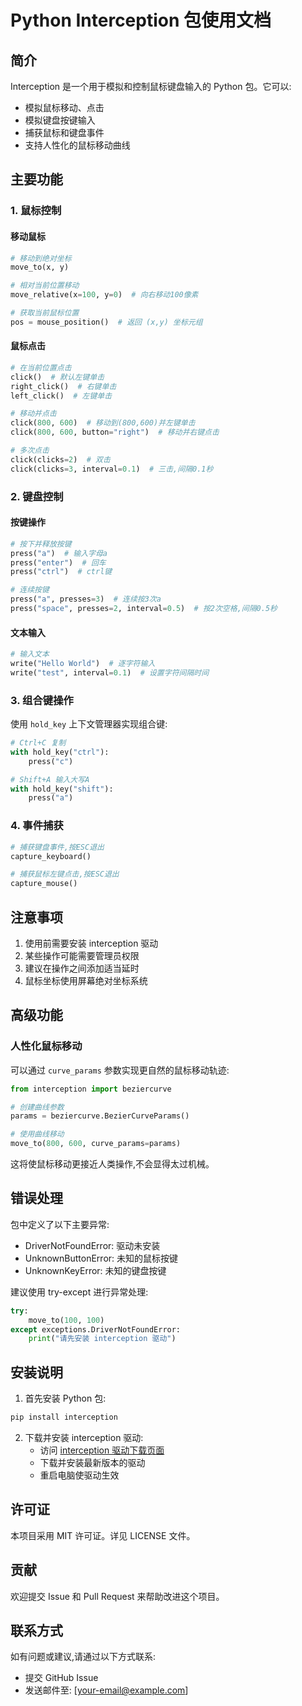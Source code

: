 # Python Interception 包使用文档

## 简介

Interception 是一个用于模拟和控制鼠标键盘输入的 Python 包。它可以:

- 模拟鼠标移动、点击
- 模拟键盘按键输入  
- 捕获鼠标和键盘事件
- 支持人性化的鼠标移动曲线

## 主要功能

### 1. 鼠标控制

#### 移动鼠标
```python
# 移动到绝对坐标
move_to(x, y)  

# 相对当前位置移动
move_relative(x=100, y=0)  # 向右移动100像素

# 获取当前鼠标位置
pos = mouse_position()  # 返回 (x,y) 坐标元组
```

#### 鼠标点击
```python
# 在当前位置点击
click()  # 默认左键单击
right_click()  # 右键单击
left_click()  # 左键单击

# 移动并点击
click(800, 600)  # 移动到(800,600)并左键单击
click(800, 600, button="right")  # 移动并右键点击

# 多次点击
click(clicks=2)  # 双击
click(clicks=3, interval=0.1)  # 三击,间隔0.1秒
```

### 2. 键盘控制

#### 按键操作
```python
# 按下并释放按键
press("a")  # 输入字母a
press("enter")  # 回车
press("ctrl")  # ctrl键

# 连续按键
press("a", presses=3)  # 连续按3次a
press("space", presses=2, interval=0.5)  # 按2次空格,间隔0.5秒
```

#### 文本输入
```python
# 输入文本
write("Hello World")  # 逐字符输入
write("test", interval=0.1)  # 设置字符间隔时间
```

### 3. 组合键操作

使用 `hold_key` 上下文管理器实现组合键:

```python
# Ctrl+C 复制
with hold_key("ctrl"):
    press("c")

# Shift+A 输入大写A  
with hold_key("shift"):
    press("a")
```

### 4. 事件捕获

```python
# 捕获键盘事件,按ESC退出
capture_keyboard()

# 捕获鼠标左键点击,按ESC退出  
capture_mouse()
```

## 注意事项

1. 使用前需要安装 interception 驱动
2. 某些操作可能需要管理员权限
3. 建议在操作之间添加适当延时
4. 鼠标坐标使用屏幕绝对坐标系统

## 高级功能

### 人性化鼠标移动

可以通过 `curve_params` 参数实现更自然的鼠标移动轨迹:

```python
from interception import beziercurve

# 创建曲线参数
params = beziercurve.BezierCurveParams()

# 使用曲线移动
move_to(800, 600, curve_params=params)
```

这将使鼠标移动更接近人类操作,不会显得太过机械。

## 错误处理

包中定义了以下主要异常:

- DriverNotFoundError: 驱动未安装
- UnknownButtonError: 未知的鼠标按键
- UnknownKeyError: 未知的键盘按键

建议使用 try-except 进行异常处理:

```python
try:
    move_to(100, 100)
except exceptions.DriverNotFoundError:
    print("请先安装 interception 驱动")
```

## 安装说明

1. 首先安装 Python 包:
```bash
pip install interception
```

2. 下载并安装 interception 驱动:
   - 访问 [interception 驱动下载页面](https://github.com/oblitum/Interception/releases)
   - 下载并安装最新版本的驱动
   - 重启电脑使驱动生效

## 许可证

本项目采用 MIT 许可证。详见 LICENSE 文件。

## 贡献

欢迎提交 Issue 和 Pull Request 来帮助改进这个项目。

## 联系方式

如有问题或建议,请通过以下方式联系:

- 提交 GitHub Issue
- 发送邮件至: [your-email@example.com] 